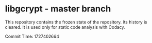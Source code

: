 # libgcrypt - master branch

This repository contains the frozen state of the repository.
Its history is cleared. It is used only for static code
analysis with Codacy.

Commit Time: 1727402664